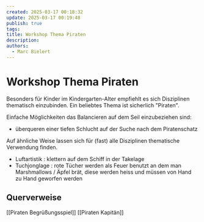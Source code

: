 ```yaml
---
created: 2025-03-17 00:18:32
update: 2025-03-17 00:19:48
publish: true
tags: 
title: Workshop Thema Piraten
description: 
authors:
  - Marc Bielert
---
```


# Workshop Thema Piraten

Besonders für Kinder im Kindergarten-Alter empfiehlt es sich Disziplinen thematisch einzubinden. Ein beliebtes Thema ist sicherlich "Piraten".

Einfache Möglichkeiten das Balancieren auf dem Seil einzubeziehen sind:

- überqueren einer tiefen Schlucht auf der Suche nach dem Piratenschatz

Auf ähnliche Weise lassen sich für (fast) alle Disziplinen thematische Verwendung finden.

- Luftartistik : klettern auf dem Schiff in der Takelage
- Tuchjonglage : rote Tücher werden als Feuer benutzt an dem man Marshmallows / Äpfel brät, diese werden heiss und müssen von Hand zu Hand geworfen werden

## Querverweise

[[Piraten Begrüßungsspiel]]
[[Piraten Kapitän]]

